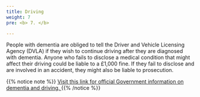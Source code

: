 ```yaml
---
title: Driving
weight: 7
pre: <b> 7. </b>

---
```


People with dementia are obliged to tell the Driver and Vehicle Licensing
Agency (DVLA) if they wish to continue driving after they are diagnosed with
dementia. Anyone who fails to disclose a medical condition that might affect their
driving could be liable to a £1,000 fine. If they fail to disclose and are involved in
an accident, they might also be liable to prosecution.

{{% notice note %}}
<a href="https://www.gov.uk/dementia-and-driving">Visit this link for official Government information on dementia and driving. <i class='fa fa-external-link'></i></a>
{{% /notice %}}
